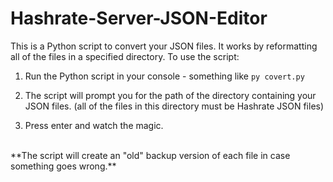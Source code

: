 # Hashrate-Server-JSON-Editor

This is a Python script to convert your JSON files. It works by reformatting all of the files in a specified directory. To use the script:

1. Run the Python script in your console - something like `py covert.py`

2. The script will prompt you for the path of the directory containing your JSON files. (all of the files in this directory must be Hashrate JSON files)

3. Press enter and watch the magic.

<br />
**The script will create an "old" backup version of each file in case something goes wrong.**
